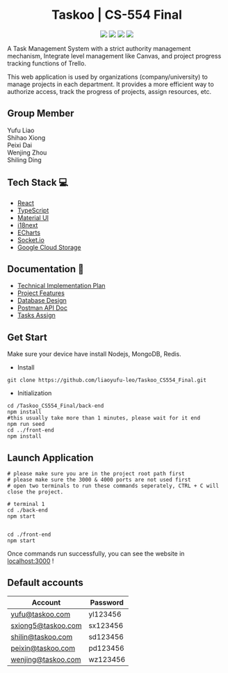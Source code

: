 <h1 align="center">Taskoo | CS-554 Final</h1>

<p align="center">
<img src="https://img.shields.io/badge/-React-eee?style=flat-square&logo=react" />
<img src="https://img.shields.io/badge/-TypeScript-eee?style=flat-square&logo=typescript" />
<img src="https://img.shields.io/badge/-NodeJS-eee?style=flat-square&logo=node.js" />
<img src="https://img.shields.io/badge/-MongoDB-eee?style=flat-square&logo=mongodb" />
</p>

<p>
A Task Management System with a strict authority management mechanism, Integrate level management like Canvas, and project progress tracking functions of Trello.
</p>
<p>
This web application is used by organizations (company/university) to manage projects in each department. It provides a more efficient way to authorize access, track the progress of projects, assign resources, etc.
</p>

## Group Member
Yufu Liao  
Shihao Xiong  
Peixi Dai  
Wenjing Zhou  
Shiling Ding  

## Tech Stack 💻
* [React](https://reactjs.org/)
* [TypeScript](https://www.typescriptlang.org/)
* [Material UI](https://mui.com/)
* [i18next](https://react.i18next.com/)
* [ECharts](https://echarts.apache.org/en/index.html)
* [Socket.io](https://socket.io/)
* [Google Cloud Storage](https://cloud.google.com/)

## Documentation 📖
* [Technical Implementation Plan](https://stevens0-my.sharepoint.com/:w:/g/personal/sxiong5_stevens_edu/EWJkiuUG4PhEliMxonPS0RQBJVH_C_mfK4eOoFqYGfcwnQ?e=4dv2rL)
* [Project Features ](https://stevens0-my.sharepoint.com/:w:/g/personal/yliao10_stevens_edu/EWtM_BAAjthHj5dDtcM9W-8BXkLfIYMzv8x_0xUkKB1zXQ?e=fAyAbY)
* [Database Design ](https://stevens0-my.sharepoint.com/:w:/g/personal/sxiong5_stevens_edu/EfxWAIsqfp5FmLfp-46rxpIBk4Ep4YOiGzqBIBuWKB3gyQ?e=a7fxRu)
* [Postman API Doc](https://documenter.getpostman.com/view/13354448/UVyn1yY2)
* [Tasks Assign](https://docs.google.com/document/d/1zbjgbLGnco0On2ik0vOc84S6zpXB2IiVcLU0Z4C0ibM/edit?usp=sharing)

## Get Start
Make sure your device have install Nodejs, MongoDB, Redis.

- Install
```
git clone https://github.com/liaoyufu-leo/Taskoo_CS554_Final.git
```
- Initialization
```
cd /Taskoo_CS554_Final/back-end
npm install
#this usually take more than 1 minutes, please wait for it end
npm run seed
cd ../front-end
npm install 
```

## Launch Application
```
# please make sure you are in the project root path first
# please make sure the 3000 & 4000 ports are not used first
# open two terminals to run these commands seperately, CTRL + C will close the project.

# terminal 1
cd ./back-end
npm start 


cd ./front-end
npm start
```

Once commands run successfully, you can see the website in [localhost:3000](http://localhost:3000/)
!

## Default accounts
| Account| Password|
| - | -|
|yufu@taskoo.com|yl123456|
|sxiong5@taskoo.com|sx123456|
|shilin@taskoo.com|sd123456|
|peixin@taskoo.com|pd123456|
|wenjing@taskoo.com|wz123456|
